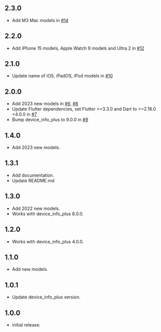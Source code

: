 ## 2.3.0

- Add M3 Mac models in [#14](https://github.com/kyle-seongwoo-jun/flutter_apple_product_name/pull/14)

## 2.2.0

- Add iPhone 15 models, Apple Watch 9 models and Ultra 2 in [#12](https://github.com/kyle-seongwoo-jun/flutter_apple_product_name/pull/12)

## 2.1.0

- Update name of iOS, iPadOS, iPod models in [#10](https://github.com/kyle-seongwoo-jun/flutter_apple_product_name/pull/10)

## 2.0.0

- Add 2023 new models in [#6](https://github.com/kyle-seongwoo-jun/flutter_apple_product_name/pull/6), [#8](https://github.com/kyle-seongwoo-jun/flutter_apple_product_name/pull/8)
- Update Flutter dependencies, set Flutter >=3.3.0 and Dart to >=2.18.0 <4.0.0 in [#7](https://github.com/kyle-seongwoo-jun/flutter_apple_product_name/pull/7)
- Bump device_info_plus to 9.0.0 in [#9](https://github.com/kyle-seongwoo-jun/flutter_apple_product_name/pull/9)

## 1.4.0

- Add 2023 new models.

## 1.3.1

- Add documentation.
- Update README.md

## 1.3.0

- Add 2022 new models.
- Works with device_info_plus 8.0.0.

## 1.2.0

- Works with device_info_plus 4.0.0.

## 1.1.0

- Add new models.

## 1.0.1

- Update device_info_plus version.

## 1.0.0

- initial release.
